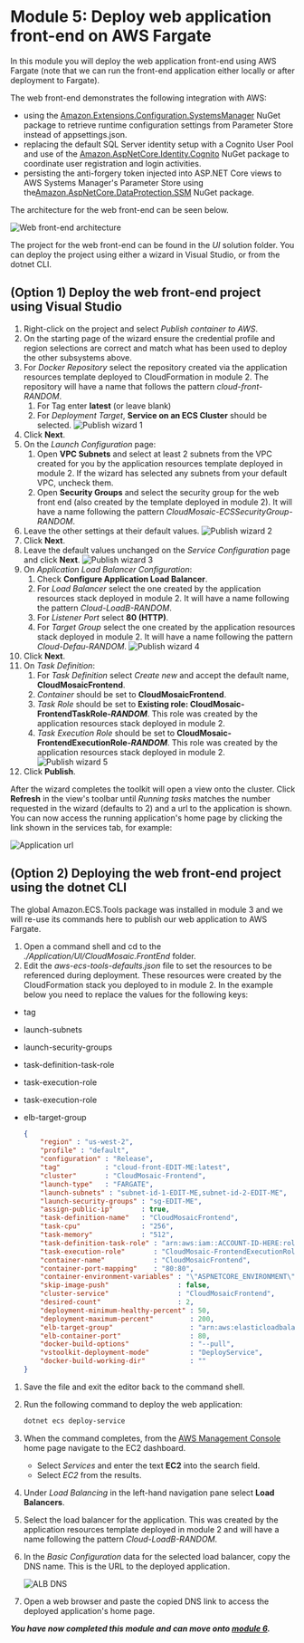 # Module 5: Deploy web application front-end on AWS Fargate

In this module you will deploy the web application front-end using AWS Fargate (note that we can run the front-end application either locally or after deployment to Fargate).

The web front-end demonstrates the following integration with AWS:

* using the [Amazon.Extensions.Configuration.SystemsManager](https://github.com/aws/aws-dotnet-extensions-configuration) NuGet package to retrieve runtime configuration settings from Parameter Store instead of appsettings.json.
* replacing the default SQL Server identity setup with a Cognito User Pool and use of the [Amazon.AspNetCore.Identity.Cognito](https://github.com/aws/aws-aspnet-cognito-identity-provider) NuGet package to coordinate user registration and login activities.
* persisting the anti-forgery token injected into ASP.NET Core views to AWS Systems Manager's Parameter Store using the[Amazon.AspNetCore.DataProtection.SSM](https://github.com/aws/aws-ssm-data-protection-provider-for-aspnet) NuGet package.

The architecture for the web front-end can be seen below.

![Web front-end architecture](media/5-Architecture.png)

The project for the web front-end can be found in the *UI* solution folder. You can deploy the project using either a wizard in Visual Studio, or from the dotnet CLI.

## (Option 1) Deploy the web front-end project using Visual Studio

1. Right-click on the project and select *Publish container to AWS*.
1. On the starting page of the wizard ensure the credential profile and region selections are correct and match what has been used to deploy the other subsystems above.
1. For *Docker Repository* select the repository created via the application resources template deployed to CloudFormation in module 2. The repository will have a name that follows the pattern *cloud-front-RANDOM*.
    1. For Tag enter **latest** (or leave blank)
    1. For *Deployment Target*, **Service on an ECS Cluster** should be selected.
  ![Publish wizard 1](media/5-PublishWizard1.png)
1. Click **Next**.
1. On the *Launch Configuration* page:
    1. Open **VPC Subnets** and select at least 2 subnets from the VPC created for you by the application resources template deployed in module 2. If the wizard has selected any subnets from your default VPC, uncheck them.
    1. Open **Security Groups** and select the security group for the web front end (also created by the template deployed in module 2). It will have a name following the pattern *CloudMosaic-ECSSecurityGroup-RANDOM*.
1. Leave the other settings at their default values.
  ![Publish wizard 2](media/5-PublishWizard2.png)
1. Click **Next**.
1. Leave the default values unchanged on the *Service Configuration* page and click **Next**.
  ![Publish wizard 3](media/5-PublishWizard3.png)
1. On *Application Load Balancer Configuration*:
    1. Check **Configure Application Load Balancer**.
    1. For *Load Balancer* select the one created by the application resources stack deployed in module 2. It will have a name following the pattern *Cloud-LoadB-RANDOM*.
    1. For *Listener Port* select **80 (HTTP)**.
    1. For *Target Group* select the one created by the application resources stack deployed in module 2. It will have a name following the pattern *Cloud-Defau-RANDOM*.
  ![Publish wizard 4](media/5-PublishWizard4.png)
1. Click **Next**.
1. On *Task Definition*:
    1. For *Task Definition* select *Create new* and accept the default name, **CloudMosaicFrontend**.
    1. *Container* should be set to **CloudMosaicFrontend**.
    1. *Task Role* should be set to **Existing role: CloudMosaic-FrontendTaskRole-*RANDOM***. This role was created by the application resources stack deployed in module 2.
    1. *Task Execution Role* should be set to **CloudMosaic-FrontendExecutionRole-*RANDOM***. This role was created by the application resources stack deployed in module 2.
  ![Publish wizard 5](media/5-PublishWizard5.png)
1. Click **Publish**.

After the wizard completes the toolkit will open a view onto the cluster. Click **Refresh** in the view's toolbar until *Running tasks* matches the number requested in the wizard (defaults to 2) and a url to the application is shown. You can now access the running application's home page by clicking the link shown in the services tab, for example:

  ![Application url](media/5-VSServicesView.png)

## (Option 2) Deploying the web front-end project using the dotnet CLI

The global Amazon.ECS.Tools package was installed in module 3 and we will re-use its commands here to publish our web application to AWS Fargate.

1. Open a command shell and cd to the *./Application/UI/CloudMosaic.FrontEnd* folder.
1. Edit the *aws-ecs-tools-defaults.json* file to set the resources to be referenced during deployment. These resources were created by the CloudFormation stack you deployed to in module 2. In the example below you need to replace the values for the following keys:

  * tag
  * launch-subnets
  * launch-security-groups
  * task-definition-task-role
  * task-execution-role
  * task-execution-role
  * elb-target-group

    ```json
    {
        "region" : "us-west-2",
        "profile" : "default",
        "configuration" : "Release",
        "tag"           : "cloud-front-EDIT-ME:latest",
        "cluster"       : "CloudMosaic-Frontend",
        "launch-type"   : "FARGATE",
        "launch-subnets" : "subnet-id-1-EDIT-ME,subnet-id-2-EDIT-ME",
        "launch-security-groups" : "sg-EDIT-ME",
        "assign-public-ip"       : true,
        "task-definition-name"   : "CloudMosaicFrontend",
        "task-cpu"               : "256",
        "task-memory"            : "512",
        "task-definition-task-role" : "arn:aws:iam::ACCOUNT-ID-HERE:role/CloudMosaic-FrontendTaskRole-EDIT-ME",
        "task-execution-role"       : "CloudMosaic-FrontendExecutionRole-EDIT-ME",
        "container-name"            : "CloudMosaicFrontend",
        "container-port-mapping"    : "80:80",
        "container-environment-variables" : "\"ASPNETCORE_ENVIRONMENT\"=\"Production\"",
        "skip-image-push"                 : false,
        "cluster-service"                 : "CloudMosaicFrontend",
        "desired-count"                   : 2,
        "deployment-minimum-healthy-percent" : 50,
        "deployment-maximum-percent"         : 200,
        "elb-target-group"                   : "arn:aws:elasticloadbalancing:us-west-2:ACCOUNT-ID-HERE:targetgroup/Cloud-Defau-EDIT-ME/EDIT-ME",
        "elb-container-port"                 : 80,
        "docker-build-options"               : "--pull",
        "vstoolkit-deployment-mode"          : "DeployService",
        "docker-build-working-dir"           : ""
    }
    ```

1. Save the file and exit the editor back to the command shell.
1. Run the following command to deploy the web application:

    ```bash
    dotnet ecs deploy-service
    ```

1. When the command completes, from the [AWS Management Console](https://console.aws.amazon.com/) home page navigate to the EC2 dashboard.
    * Select *Services* and enter the text **EC2** into the search field.
    * Select *EC2* from the results.
1. Under *Load Balancing* in the left-hand navigation pane select **Load Balancers**.
1. Select the load balancer for the application. This was created by the application resources template deployed in module 2 and will have a name following the pattern *Cloud-LoadB-RANDOM*.
1. In the *Basic Configuration* data for the selected load balancer, copy the DNS name. This is the URL to the deployed application.

    ![ALB DNS](media/5-ALB_DNS.png)

1. Open a web browser and paste the copied DNS link to access the deployed application's home page.

***You have now completed this module and can move onto [module 6](./Module6.md).***
